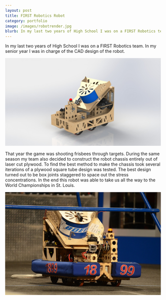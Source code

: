 ```yaml
---
layout: post
title: FIRST Robotics Robot
category: portfolio
image: /images/robotrender.jpg
blurb: In my last two years of High School I was on a FIRST Robotics team. In my senior year I was in charge of the CAD design of the robot.
---
```


In my last two years of High School I was on a FIRST Robotics team. In my senior year I was in charge of the CAD design of the robot.

![CAD Design](/images/robotrender.jpg)

That year the game was shooting frisbees through targets. During the same season my team also decided to construct the robot chassis entirely out of laser cut plywood. To find the best method to make the chassis took several iterations of a plywood square tube design was tested. The best design turned out to be box joints staggered to space out the stress concentrations. In the end this robot was able to take us all the way to the World Championships in St. Louis.

![Woodchuck](/images/robotpicture.jpg)
